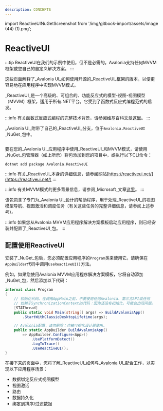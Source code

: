 ```yaml
---
description: CONCEPTS
---
```


import ReactiveUINuGetScreenshot from '/img/gitbook-import/assets/image (44) (1).png';

# ReactiveUI

:::tip
ReactiveUI在我们的示例中使用，但不是必需的。Avalonia支持任何MVVM框架或您自己的自定义解决方案。
:::

这些页面解释了_Avalonia UI_如何使用开源的_ReactiveUI_框架的版本，以便更容易地在应用程序中实现MVVM模式。

_ReactiveUI_是一个高级的、可组合的、功能反应式的模型-视图-视图模型（MVVM）框架，适用于所有.NET平台。它受到了函数式反应式编程范式的启发。

:::info
有关函数式反应式编程的完整技术背景，请参阅维基百科文章[这里](https://en.wikipedia.org/wiki/Functional\\_reactive\\_programming)。
:::

_Avalonia UI_附带了自己的_ReactiveUI_分支，位于`Avalonia.ReactiveUI` _NuGet_包中。

<img src={ReactiveUINuGetScreenshot} alt=""/>

要在您的_Avalonia UI_应用程序中使用_ReactiveUI_和MVVM模式，请使用_NuGet_包管理器（如上所示）将包添加到您的项目中，或执行以下CLI命令：

```bash
dotnet add package Avalonia.ReactiveUI
```

:::info
有关_ReactiveUI_本身的详细信息，请参阅网站[https://reactiveui.net/](https://reactiveui.net/)
:::

:::info
有关MVVM模式的更多背景信息，请参阅_Microsoft_文章[这里](https://msdn.microsoft.com/en-us/library/hh848246.aspx)。
:::

该包包含了专门为_Avalonia UI_设计的帮助程序，用于处理_ReactiveUI_的视图模型导航、视图激活和调度任务（有关这些任务的完整详细信息，请参阅上述参考）。

:::info
如果您从Avalonia MVVM应用程序解决方案模板启动应用程序，则已经安装并配置了_ReactiveUI_包。
:::

## 配置使用ReactiveUI

安装了_NuGet_包后，您必须配置应用程序的`Program`类来使用它。请确保在`AppBuilder`代码中调用`UseReactiveUI()`方法。

例如，如果您使用Avalonia MVVM应用程序解决方案模板，它将自动添加_NuGet_包，然后添加以下代码：

```csharp
internal class Program
{
    // 初始化代码。在调用AppMain之前，不要使用任何Avalonia、第三方API或任何
    // 依赖于SynchronizationContext的代码：因为还没有初始化，可能会出现问题。
    [STAThread]
    public static void Main(string[] args) => BuildAvaloniaApp()
        .StartWithClassicDesktopLifetime(args);

    // Avalonia配置，请勿删除；也被可视化设计器使用。
    public static AppBuilder BuildAvaloniaApp()
        => AppBuilder.Configure<App>()
            .UsePlatformDetect()
            .LogToTrace()
            .UseReactiveUI();
}
```

在接下来的页面中，您将了解_ReactiveUI_如何与_Avalonia UI_配合工作，以实现以下应用程序场景：

* 数据绑定反应式视图模型
* 视图激活
* 路由
* 数据持久化
* 绑定到排序/过滤数据